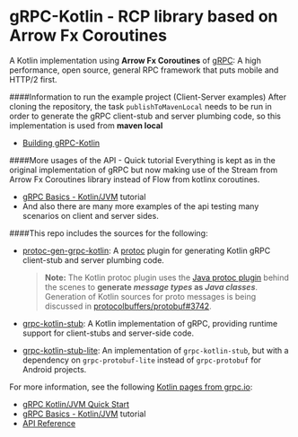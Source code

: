 # gRPC-Kotlin - RCP library based on Arrow Fx Coroutines

A Kotlin implementation using **Arrow Fx Coroutines** of [gRPC](https://grpc.io): A high performance, open
source, general RPC framework that puts mobile and HTTP/2 first.

####Information to run the example project (Client-Server examples)
After cloning the repository, the task `publishToMavenLocal` needs to be run in order to generate the gRPC client-stub and server plumbing code, so this implementation is used from **maven local** 
- [Building gRPC-Kotlin](BUILDING.md)

####More usages of the API - Quick tutorial
Everything is kept as in the original implementation of gRPC but now making use of the Stream from Arrow Fx Coroutines library instead of Flow from kotlinx coroutines.
- [gRPC Basics - Kotlin/JVM][] tutorial
- And also there are many more examples of the api testing many scenarios on client and server sides.

####This repo includes the sources for the following:
- [protoc-gen-grpc-kotlin](compiler): A [protoc][] plugin for generating Kotlin
  gRPC client-stub and server plumbing code.

  > **Note:** The Kotlin protoc plugin uses the [Java protoc plugin][gen-java]
  > behind the scenes to **generate _message types_ as _Java classes_**.
  > Generation of Kotlin sources for proto messages is being discussed in
  > [protocolbuffers/protobuf#3742][].

- [grpc-kotlin-stub](stub): A Kotlin implementation of gRPC, providing runtime
  support for client-stubs and server-side code.

- [grpc-kotlin-stub-lite](stub-lite): An implementation of `grpc-kotlin-stub`,
  but with a dependency on `grpc-protobuf-lite` instead of `grpc-protobuf` for
  Android projects.

For more information, see the following [Kotlin pages from grpc.io][]:

- [gRPC Kotlin/JVM Quick Start][]
- [gRPC Basics - Kotlin/JVM][] tutorial
- [API Reference][]

[API Reference]: https://grpc.io/docs/languages/kotlin/api
[Gradle Build Status]: https://github.com/grpc/grpc-kotlin/workflows/Gradle%20Build/badge.svg
[Bazel Build Status]: https://github.com/grpc/grpc-kotlin/workflows/Bazel%20Build/badge.svg
[gen-java]: https://github.com/grpc/grpc-java/tree/master/compiler
[gRPC Kotlin/JVM Quick Start]: https://grpc.io/docs/languages/kotlin/quickstart
[gRPC Basics - Kotlin/JVM]: https://grpc.io/docs/languages/kotlin/basics
[Kotlin pages from grpc.io]: https://grpc.io/docs/languages/kotlin
[label:plugin]: https://img.shields.io/maven-central/v/io.grpc/protoc-gen-grpc-kotlin.svg?label=protoc-gen-grpc-kotlin
[label:stub]: https://img.shields.io/maven-central/v/io.grpc/grpc-kotlin-stub.svg?label=grpc-kotlin-stub
[label:stub-lite]: https://img.shields.io/maven-central/v/io.grpc/grpc-kotlin-stub-lite.svg?label=grpc-kotlin-stub-lite
[maven:plugin]: https://search.maven.org/search?q=g:%22io.grpc%22%20AND%20a:%22protoc-gen-grpc-kotlin%22
[maven:stub]: https://search.maven.org/search?q=g:%22io.grpc%22%20AND%20a:%22grpc-kotlin-stub%22
[maven:stub-lite]: https://search.maven.org/search?q=g:%22io.grpc%22%20AND%20a:%22grpc-kotlin-stub-lite%22
[official releases]: https://github.com/grpc/grpc-kotlin/releases
[protoc]: https://github.com/protocolbuffers/protobuf#protocol-compiler-installation
[protocolbuffers/protobuf#3742]: https://github.com/protocolbuffers/protobuf/issues/3742
[published to Maven Central]: https://search.maven.org/search?q=g:io.grpc%20AND%20grpc-kotlin
